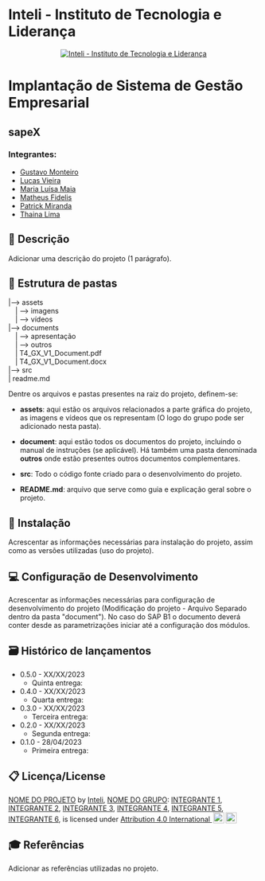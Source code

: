 # Inteli - Instituto de Tecnologia e Liderança 

<p align="center">
<a href= "https://www.inteli.edu.br/"><img src="https://s3.amazonaws.com/gupy5/production/companies/26702/career/63484/images/2022-04-28_16-56_logo.png" alt="Inteli - Instituto de Tecnologia e Liderança" border="0"></a>
</p>

# Implantação de Sistema de Gestão Empresarial 

## sapeX

### Integrantes: 
- <a href="https://www.linkedin.com/in/gustavo-monteiro-1a499919a/">Gustavo Monteiro</a>
- <a href="https://www.linkedin.com/in/lucas-britto-376665208/">Lucas Vieira</a>
- <a href="https://www.linkedin.com/in/maria-lu%C3%ADsa-maia-14384a212/">Maria Luísa Maia</a>
- <a href="https://www.linkedin.com/in/matheus-fidelis-dos-santos-pinto-680520232/">Matheus Fidelis</a>
- <a href="https://www.linkedin.com/in/patrick-miranda/">Patrick Miranda</a>
- <a href="https://www.linkedin.com/in/thainadedeus/">Thaina Lima</a>

## 📝 Descrição

Adicionar uma descrição do projeto (1 parágrafo).

## 📁 Estrutura de pastas

|--> assets<br>
  &emsp;| --> imagens <br>
  &emsp;| --> vídeos <br>
|--> documents<br>
  &emsp;| --> apresentação <br>
  &emsp;| --> outros <br>
  &emsp;| T4_GX_V1_Document.pdf<br>
  &emsp;| T4_GX_V1_Document.docx<br>
|--> src<br>
| readme.md<br>

Dentre os arquivos e pastas presentes na raiz do projeto, definem-se:

- <b>assets</b>: aqui estão os arquivos relacionados a parte gráfica do projeto, as imagens e vídeos que os representam (O logo do grupo pode ser adicionado nesta pasta).

- <b>document</b>: aqui estão todos os documentos do projeto, incluindo o manual de instruções (se aplicável). Há também uma pasta denominada <b>outros</b> onde estão presentes outros documentos complementares.

- <b>src</b>: Todo o código fonte criado para o desenvolvimento do projeto.

- <b>README.md</b>: arquivo que serve como guia e explicação geral sobre o projeto.

## 🔧 Instalação

Acrescentar as informações necessárias para instalação do projeto, assim como as versões utilizadas (uso do projeto).


## 💻 Configuração de Desenvolvimento

Acrescentar as informações necessárias para configuração de desenvolvimento do projeto (Modificação do projeto - Arquivo Separado dentro da pasta "document"). No caso do SAP B1 o documento deverá conter desde as parametrizações iniciar até a configuração dos módulos.


## 🗃 Histórico de lançamentos

* 0.5.0 - XX/XX/2023
    * Quinta entrega:
* 0.4.0 - XX/XX/2023
    * Quarta entrega:
* 0.3.0 - XX/XX/2023
    * Terceira entrega:
* 0.2.0 - XX/XX/2023
    * Segunda entrega:
* 0.1.0 - 28/04/2023
    * Primeira entrega:

	
## 📋 Licença/License

<p xmlns:cc="http://creativecommons.org/ns#" xmlns:dct="http://purl.org/dc/terms/"><a property="dct:title" rel="cc:attributionURL" href="https://github.com/2023M6T4-Inteli">NOME DO PROJETO</a> by <a rel="cc:attributionURL dct:creator" property="cc:attributionName" href="https://github.com/InteliProjects">Inteli</a>, <a rel="cc:attributionURL dct:creator" property="cc:attributionName" href="https://github.com/2023M6T4-Inteli/Projeto5">NOME DO GRUPO</a>: <a href="#">INTEGRANTE 1</a>,  <a href="#">INTEGRANTE 2</a>,  <a href="#">INTEGRANTE 3</a>,  <a href="#">INTEGRANTE 4</a>,  <a href="#">INTEGRANTE 5</a>,  <a href="#">INTEGRANTE 6</a>,
is licensed under <a href="http://creativecommons.org/licenses/by/4.0/?ref=chooser-v1" target="_blank" rel="license noopener noreferrer" style="display:inline-block;">Attribution 4.0 International <img style="height:22px!important;margin-left:3px;vertical-align:text-bottom;" src="https://mirrors.creativecommons.org/presskit/icons/cc.svg?ref=chooser-v1"><img style="height:22px!important;margin-left:3px;vertical-align:text-bottom;" src="https://mirrors.creativecommons.org/presskit/icons/by.svg?ref=chooser-v1"></a></p>


## 🎓 Referências

Adicionar as referências utilizadas no projeto.
